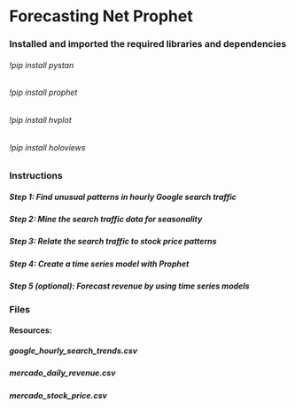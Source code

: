 # Forecasting Net Prophet

### Installed and imported the required libraries and dependencies
###### !pip install pystan
###### !pip install prophet
###### !pip install hvplot
###### !pip install holoviews

### Instructions

##### Step 1: Find unusual patterns in hourly Google search traffic
##### Step 2: Mine the search traffic data for seasonality
##### Step 3: Relate the search traffic to stock price patterns
##### Step 4: Create a time series model with Prophet
##### Step 5 (optional): Forecast revenue by using time series models

### Files

#### Resources: 
##### google_hourly_search_trends.csv
##### mercado_daily_revenue.csv
##### mercado_stock_price.csv 



